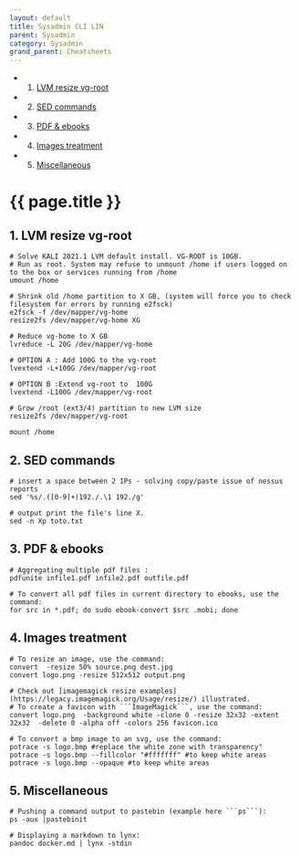 ```yaml
---
layout: default
title: Sysadmin CLI LIN
parent: Sysadmin
category: Sysadmin
grand_parent: Cheatsheets
---
```

<!-- vscode-markdown-toc -->
* 1. [LVM resize vg-root](#LVMresizevg-root)
* 2. [SED commands](#SEDcommands)
* 3. [PDF & ebooks](#PDFebooks)
* 4. [Images treatment](#Imagestreatment)
* 5. [Miscellaneous](#Miscellaneous)

<!-- vscode-markdown-toc-config
	numbering=true
	autoSave=true
	/vscode-markdown-toc-config -->
<!-- /vscode-markdown-toc -->

# {{ page.title }}


##  1. <a name='LVMresizevg-root'></a>LVM resize vg-root

```
# Solve KALI 2021.1 LVM default install. VG-ROOT is 10GB. 
# Run as root. System may refuse to unmount /home if users logged on to the box or services running from /home
umount /home

# Shrink old /home partition to X GB, (system will force you to check filesystem for errors by running e2fsck)
e2fsck -f /dev/mapper/vg-home
resize2fs /dev/mapper/vg-home XG

# Reduce vg-home to X GB
lvreduce -L 20G /dev/mapper/vg-home

# OPTION A : Add 100G to the vg-root
lvextend -L+100G /dev/mapper/vg-root

# OPTION B :Extend vg-root to  100G
lvextend -L100G /dev/mapper/vg-root

# Grow /root (ext3/4) partition to new LVM size
resize2fs /dev/mapper/vg-root

mount /home
```

##  2. <a name='SEDcommands'></a>SED commands

```
# insert a space between 2 IPs - solving copy/paste issue of nessus reports
sed '%s/.([0-9]+)192./.\1 192./g' 

# output print the file's line X. 
sed -n Xp toto.txt
```

##  3. <a name='PDFebooks'></a>PDF & ebooks

```
# Aggregating multiple pdf files :
pdfunite infile1.pdf infile2.pdf outfile.pdf

# To convert all pdf files in current directory to ebooks, use the command:
for src in *.pdf; do sudo ebook-convert $src .mobi; done
```

##  4. <a name='Imagestreatment'></a>Images treatment 

```
# To resize an image, use the command:
convert  -resize 50% source.png dest.jpg
convert logo.png -resize 512x512 output.png

# Check out [imagemagick resize examples](https://legacy.imagemagick.org/Usage/resize/) illustrated.
# To create a favicon with ```ImageMagick```, use the command:
convert logo.png  -background white -clone 0 -resize 32x32 -extent 32x32  -delete 0 -alpha off -colors 256 favicon.ico

# To convert a bmp image to an svg, use the command:
potrace -s logo.bmp #replace the white zone with transparency"
potrace -s logo.bmp --fillcolor "#fffffff" #to keep white areas
potrace -s logo.bmp --opaque #to keep white areas
```

##  5. <a name='Miscellaneous'></a>Miscellaneous

```
# Pushing a command output to pastebin (example here ```ps```):
ps -aux |pastebinit

# Displaying a markdown to lynx: 
pandoc docker.md | lynx -stdin
```